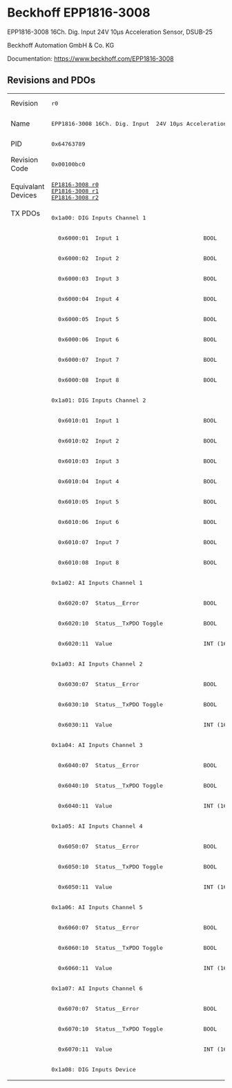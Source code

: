 # Beckhoff EPP1816-3008

EPP1816-3008 16Ch. Dig. Input  24V 10µs Acceleration Sensor, DSUB-25

Beckhoff Automation GmbH & Co. KG

Documentation: <a href="https://www.beckhoff.com/EPP1816-3008">https://www.beckhoff.com/EPP1816-3008</a>

## Revisions and PDOs
<table>
<tr >
<td class="first">Revision</td>
<td ><pre>r0</pre></td>
</tr>
<tr >
<td class="first">Name</td>
<td ><pre>EPP1816-3008 16Ch. Dig. Input  24V 10µs Acceleration Sensor, DSUB-25</pre></td>
</tr>
<tr >
<td class="first">PID</td>
<td ><pre>0x64763789</pre></td>
</tr>
<tr >
<td class="first">Revision Code</td>
<td ><pre>0x00100bc0</pre></td>
</tr>
<tr >
<td class="first">Equivalant Devices</td>
<td ><pre><a href="EP1816-3008">EP1816-3008 r0</a><br/><a href="EP1816-3008">EP1816-3008 r1</a><br/><a href="EP1816-3008">EP1816-3008 r2</a></pre></td>
</tr>
<tr class="txpdo pdosection">
<td class="first" rowspan=43 valign=top>TX PDOs</td>
<td><pre>0x1a00: DIG Inputs Channel 1</pre></td>
<td></td>
</tr>
<tr class="txpdo">
<td ><pre>  0x6000:01  Input 1                         BOOL</pre></td>
</tr>
<tr class="txpdo">
<td ><pre>  0x6000:02  Input 2                         BOOL</pre></td>
</tr>
<tr class="txpdo">
<td ><pre>  0x6000:03  Input 3                         BOOL</pre></td>
</tr>
<tr class="txpdo">
<td ><pre>  0x6000:04  Input 4                         BOOL</pre></td>
</tr>
<tr class="txpdo">
<td ><pre>  0x6000:05  Input 5                         BOOL</pre></td>
</tr>
<tr class="txpdo">
<td ><pre>  0x6000:06  Input 6                         BOOL</pre></td>
</tr>
<tr class="txpdo">
<td ><pre>  0x6000:07  Input 7                         BOOL</pre></td>
</tr>
<tr class="txpdo">
<td ><pre>  0x6000:08  Input 8                         BOOL</pre></td>
</tr>
<tr class="txpdo pdosection">
<td ><pre>0x1a01: DIG Inputs Channel 2</pre></td>
</tr>
<tr class="txpdo">
<td ><pre>  0x6010:01  Input 1                         BOOL</pre></td>
</tr>
<tr class="txpdo">
<td ><pre>  0x6010:02  Input 2                         BOOL</pre></td>
</tr>
<tr class="txpdo">
<td ><pre>  0x6010:03  Input 3                         BOOL</pre></td>
</tr>
<tr class="txpdo">
<td ><pre>  0x6010:04  Input 4                         BOOL</pre></td>
</tr>
<tr class="txpdo">
<td ><pre>  0x6010:05  Input 5                         BOOL</pre></td>
</tr>
<tr class="txpdo">
<td ><pre>  0x6010:06  Input 6                         BOOL</pre></td>
</tr>
<tr class="txpdo">
<td ><pre>  0x6010:07  Input 7                         BOOL</pre></td>
</tr>
<tr class="txpdo">
<td ><pre>  0x6010:08  Input 8                         BOOL</pre></td>
</tr>
<tr class="txpdo pdosection">
<td ><pre>0x1a02: AI Inputs Channel 1</pre></td>
</tr>
<tr class="txpdo">
<td ><pre>  0x6020:07  Status__Error                   BOOL</pre></td>
</tr>
<tr class="txpdo">
<td ><pre>  0x6020:10  Status__TxPDO Toggle            BOOL</pre></td>
</tr>
<tr class="txpdo">
<td ><pre>  0x6020:11  Value                           INT (16 bits)</pre></td>
</tr>
<tr class="txpdo pdosection">
<td ><pre>0x1a03: AI Inputs Channel 2</pre></td>
</tr>
<tr class="txpdo">
<td ><pre>  0x6030:07  Status__Error                   BOOL</pre></td>
</tr>
<tr class="txpdo">
<td ><pre>  0x6030:10  Status__TxPDO Toggle            BOOL</pre></td>
</tr>
<tr class="txpdo">
<td ><pre>  0x6030:11  Value                           INT (16 bits)</pre></td>
</tr>
<tr class="txpdo pdosection">
<td ><pre>0x1a04: AI Inputs Channel 3</pre></td>
</tr>
<tr class="txpdo">
<td ><pre>  0x6040:07  Status__Error                   BOOL</pre></td>
</tr>
<tr class="txpdo">
<td ><pre>  0x6040:10  Status__TxPDO Toggle            BOOL</pre></td>
</tr>
<tr class="txpdo">
<td ><pre>  0x6040:11  Value                           INT (16 bits)</pre></td>
</tr>
<tr class="txpdo pdosection">
<td ><pre>0x1a05: AI Inputs Channel 4</pre></td>
</tr>
<tr class="txpdo">
<td ><pre>  0x6050:07  Status__Error                   BOOL</pre></td>
</tr>
<tr class="txpdo">
<td ><pre>  0x6050:10  Status__TxPDO Toggle            BOOL</pre></td>
</tr>
<tr class="txpdo">
<td ><pre>  0x6050:11  Value                           INT (16 bits)</pre></td>
</tr>
<tr class="txpdo pdosection">
<td ><pre>0x1a06: AI Inputs Channel 5</pre></td>
</tr>
<tr class="txpdo">
<td ><pre>  0x6060:07  Status__Error                   BOOL</pre></td>
</tr>
<tr class="txpdo">
<td ><pre>  0x6060:10  Status__TxPDO Toggle            BOOL</pre></td>
</tr>
<tr class="txpdo">
<td ><pre>  0x6060:11  Value                           INT (16 bits)</pre></td>
</tr>
<tr class="txpdo pdosection">
<td ><pre>0x1a07: AI Inputs Channel 6</pre></td>
</tr>
<tr class="txpdo">
<td ><pre>  0x6070:07  Status__Error                   BOOL</pre></td>
</tr>
<tr class="txpdo">
<td ><pre>  0x6070:10  Status__TxPDO Toggle            BOOL</pre></td>
</tr>
<tr class="txpdo">
<td ><pre>  0x6070:11  Value                           INT (16 bits)</pre></td>
</tr>
<tr class="txpdo pdosection">
<td ><pre>0x1a08: DIG Inputs Device</pre></td>
</tr>
</table>
